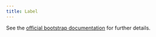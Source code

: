 ```yaml
---
title: Label
---
```


See the 
[official bootstrap documentation](http://v4-alpha.getbootstrap.com/components/label/)
 for further details.